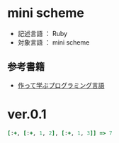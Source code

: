 # mini scheme
* 記述言語 ： Ruby
* 対象言語 ： mini scheme

## 参考書籍
* [作って学ぶプログラミング言語](http://tatsu-zine.com/books/scheme-in-ruby)

# ver.0.1

``` ruby
[:+, [:+, 1, 2], [:+, 1, 3]] => 7
```
